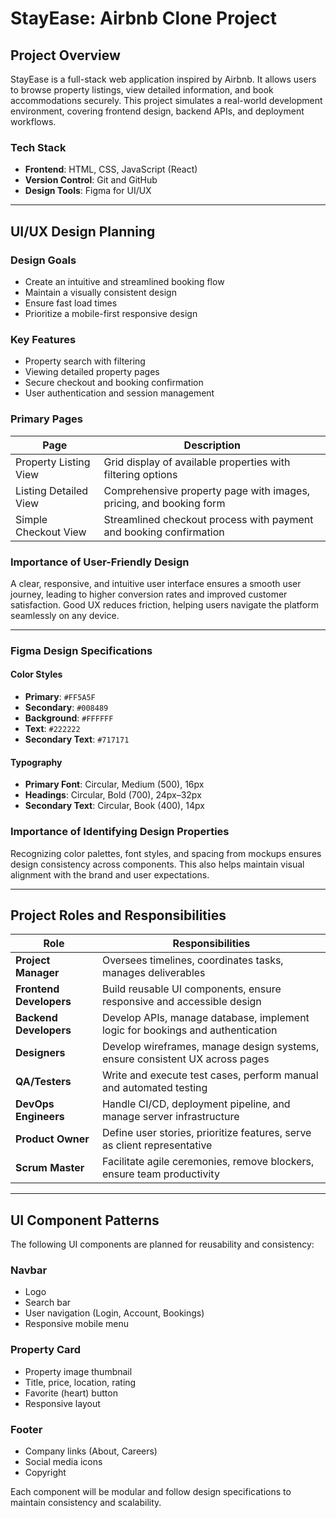 # StayEase: Airbnb Clone Project

## Project Overview

StayEase is a full-stack web application inspired by Airbnb. It allows users to browse property listings, view detailed information, and book accommodations securely. This project simulates a real-world development environment, covering frontend design, backend APIs, and deployment workflows.

### Tech Stack

- **Frontend**: HTML, CSS, JavaScript (React)
- **Version Control**: Git and GitHub
- **Design Tools**: Figma for UI/UX

---

## UI/UX Design Planning

### Design Goals

- Create an intuitive and streamlined booking flow
- Maintain a visually consistent design
- Ensure fast load times
- Prioritize a mobile-first responsive design

### Key Features

- Property search with filtering
- Viewing detailed property pages
- Secure checkout and booking confirmation
- User authentication and session management

### Primary Pages

| Page                  | Description                                                                          |
|-----------------------|--------------------------------------------------------------------------------------|
| Property Listing View | Grid display of available properties with filtering options                          |
| Listing Detailed View | Comprehensive property page with images, pricing, and booking form                   |
| Simple Checkout View  | Streamlined checkout process with payment and booking confirmation                   |

### Importance of User-Friendly Design

A clear, responsive, and intuitive user interface ensures a smooth user journey, leading to higher conversion rates and improved customer satisfaction. Good UX reduces friction, helping users navigate the platform seamlessly on any device.

---

### Figma Design Specifications

#### Color Styles

- **Primary**: `#FF5A5F`
- **Secondary**: `#008489`
- **Background**: `#FFFFFF`
- **Text**: `#222222`
- **Secondary Text**: `#717171`

#### Typography

- **Primary Font**: Circular, Medium (500), 16px
- **Headings**: Circular, Bold (700), 24px–32px
- **Secondary Text**: Circular, Book (400), 14px

### Importance of Identifying Design Properties

Recognizing color palettes, font styles, and spacing from mockups ensures design consistency across components. This also helps maintain visual alignment with the brand and user expectations.

---

## Project Roles and Responsibilities

| Role                 | Responsibilities                                                                 |
|----------------------|-----------------------------------------------------------------------------------|
| **Project Manager**     | Oversees timelines, coordinates tasks, manages deliverables                     |
| **Frontend Developers** | Build reusable UI components, ensure responsive and accessible design          |
| **Backend Developers**  | Develop APIs, manage database, implement logic for bookings and authentication |
| **Designers**           | Develop wireframes, manage design systems, ensure consistent UX across pages   |
| **QA/Testers**          | Write and execute test cases, perform manual and automated testing             |
| **DevOps Engineers**    | Handle CI/CD, deployment pipeline, and manage server infrastructure            |
| **Product Owner**       | Define user stories, prioritize features, serve as client representative       |
| **Scrum Master**        | Facilitate agile ceremonies, remove blockers, ensure team productivity         |

---

## UI Component Patterns

The following UI components are planned for reusability and consistency:

### Navbar

- Logo
- Search bar
- User navigation (Login, Account, Bookings)
- Responsive mobile menu

### Property Card

- Property image thumbnail
- Title, price, location, rating
- Favorite (heart) button
- Responsive layout

### Footer

- Company links (About, Careers)
- Social media icons
- Copyright

Each component will be modular and follow design specifications to maintain consistency and scalability.
